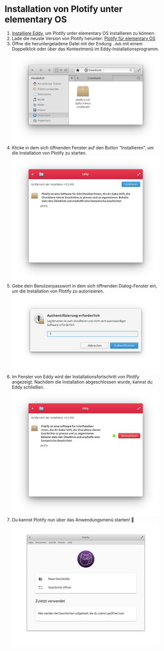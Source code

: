 # Installation von Plotify unter elementary OS

1. [Installiere Eddy](install-eddy.md), um Plotify unter elementary OS installieren zu können.
2. Lade die neuste Version von Plotify herunter: [Plotify für elementary OS](https://github.com/plotify/plotify/releases/download/v0.2.0-alpha.4/plotify-0.2.0-alpha.4-linux-amd64.deb)
3. Öffne die heruntergeladene Datei mit der Endung `.deb` mit einem Doppelklick oder über das Kontextmenü im Eddy-Installationsprogramm.<br />![](open-deb.png)
4. Klicke in dem sich öffnenden Fenster auf den Button "Installieren", um die Installation von Plotify zu starten.<br />![](eddy.png)
5. Gebe dein Benutzerpasswort in dem sich öffnenden Dialog-Fenster ein, um die Installation von Plotify zu autorisieren.<br />![](authentication-plotify.png)
6. Im Fenster von Eddy wird der Installationsfortschritt von Plotify angezeigt.
   Nachdem die Installation abgeschlossen wurde, kannst du Eddy schließen.<br />
   ![](installed.png)
7. Du kannst Plotify nun über das Anwendungsmenü starten! :tada:<br />![](started.png)
